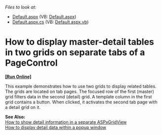 <!-- default file list -->
*Files to look at*:

* [Default.aspx](./CS/SeparateGridsOnTabPages/Default.aspx) (VB: [Default.aspx](./VB/SeparateGridsOnTabPages/Default.aspx))
* [Default.aspx.cs](./CS/SeparateGridsOnTabPages/Default.aspx.cs) (VB: [Default.aspx.vb](./VB/SeparateGridsOnTabPages/Default.aspx.vb))
<!-- default file list end -->
# How to display master-detail tables in two grids on separate tabs of a PageControl
<!-- run online -->
**[[Run Online]](https://codecentral.devexpress.com/e1285/)**
<!-- run online end -->


<p>This example demonstrates how to use two grids to display related tables. The grids are located on tab pages. The focused row of the first (master) grid filters data in the second (detail) grid. A template column in the first grid contains a button. When clicked, it activates the second tab page with a detail grid on it.</p><p><strong>See Also:</strong><br />
<a href="https://www.devexpress.com/Support/Center/p/E70">How to show detail information in a separate ASPxGridView</a><br />
<a href="https://www.devexpress.com/Support/Center/p/E2193">How to display detail data within a popup window</a></p>

<br/>



